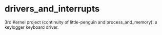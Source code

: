 # drivers_and_interrupts
3rd Kernel project (continuity of little-penguin and process_and_memory): a keylogger keyboard driver.
